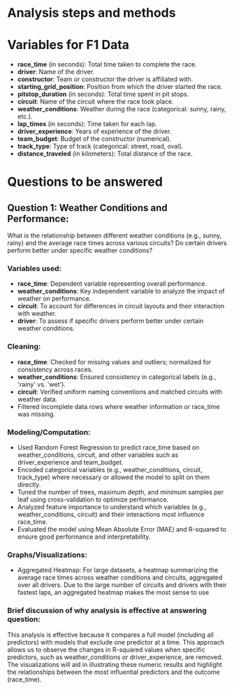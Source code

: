 # Analysis steps and methods

# Variables for F1 Data

- **race_time** (in seconds): Total time taken to complete the race.
- **driver**: Name of the driver.
- **constructor**: Team or constructor the driver is affiliated with.
- **starting_grid_position**: Position from which the driver started the race.
- **pitstop_duration** (in seconds): Total time spent in pit stops.
- **circuit**: Name of the circuit where the race took place.
- **weather_conditions**: Weather during the race (categorical: sunny, rainy, etc.).
- **lap_times** (in seconds): Time taken for each lap.
- **driver_experience**: Years of experience of the driver.
- **team_budget**: Budget of the constructor (numerical).
- **track_type**: Type of track (categorical: street, road, oval).
- **distance_traveled** (in kilometers): Total distance of the race.

# Questions to be answered

## **Question 1: Weather Conditions and Performance:**
What is the relationship between different weather conditions (e.g., sunny, rainy) and the average race times across various circuits? Do certain drivers perform better under specific weather conditions?
### **Variables used:**
- **race_time**: Dependent variable representing overall performance.
- **weather_conditions**: Key independent variable to analyze the impact of weather on performance.
- **circuit**: To account for differences in circuit layouts and their interaction with weather.
- **driver**: To assess if specific drivers perform better under certain weather conditions.

### **Cleaning:**
- **race_time**: Checked for missing values and outliers; normalized for consistency across races.
- **weather_conditions**: Ensured consistency in categorical labels (e.g., 'rainy' vs. 'wet').
- **circuit**: Verified uniform naming conventions and matched circuits with weather data.
- Filtered incomplete data rows where weather information or race_time was missing.

### **Modeling/Computation:**
- Used Random Forest Regression to predict race_time based on weather_conditions, circuit, and other variables such as driver_experience and team_budget.
- Encoded categorical variables (e.g., weather_conditions, circuit, track_type) where necessary or allowed the model to split on them directly.
- Tuned the number of trees, maximum depth, and minimum samples per leaf using cross-validation to optimize performance.
- Analyzed feature importance to understand which variables (e.g., weather_conditions, circuit) and their interactions most influence race_time.
- Evaluated the model using Mean Absolute Error (MAE) and R-squared to ensure good performance and interpretability.

### **Graphs/Visualizations:**
- Aggregated Heatmap: For large datasets, a heatmap summarizing the average race times across weather conditions and circuits, aggregated over all drivers. Due to the large number of circuits and drivers with their fastest laps, an aggregated heatmap makes the most sense to use

### **Brief discussion of why analysis is effective at answering question:**
This analysis is effective because it compares a full model (including all predictors) with models that exclude one predictor at a time. This approach allows us to observe the changes in R-squared values when specific predictors, such as weather_conditions or driver_experience, are removed. The visualizations will aid in illustrating these numeric results and highlight the relationships between the most influential predictors and the outcome (race_time).
